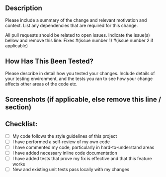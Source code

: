 ## Description
Please include a summary of the change and relevant motivation and context. 
List any dependencies that are required for this change.

All pull requests should be related to open issues. Indicate the issue(s) bellow and remove this line:
Fixes #(issue number 1) #(issue number 2 if applicable)

## How Has This Been Tested?
Please describe in detail how you tested your changes.
Include details of your testing environment, and the tests you ran to see how your change affects other areas of the code etc.

## Screenshots (if applicable, else remove this line / section)


## Checklist:
<!--- Put an `x` in all the boxes that apply ! -->
- [ ] My code follows the style guidelines of this project
- [ ] I have performed a self-review of my own code
- [ ] I have commented my code, particularly in hard-to-understand areas
- [ ] I have added necessary inline code documentation
- [ ] I have added tests that prove my fix is effective and that this feature works
- [ ] New and existing unit tests pass locally with my changes
